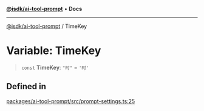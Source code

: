 [**@isdk/ai-tool-prompt**](../README.md) • **Docs**

***

[@isdk/ai-tool-prompt](../globals.md) / TimeKey

# Variable: TimeKey

> `const` **TimeKey**: `"时"` = `'时'`

## Defined in

[packages/ai-tool-prompt/src/prompt-settings.ts:25](https://github.com/isdk/ai-tool-prompt.js/blob/56ba47e7448def48d7081eb98dbdd2995e67a298/src/prompt-settings.ts#L25)
